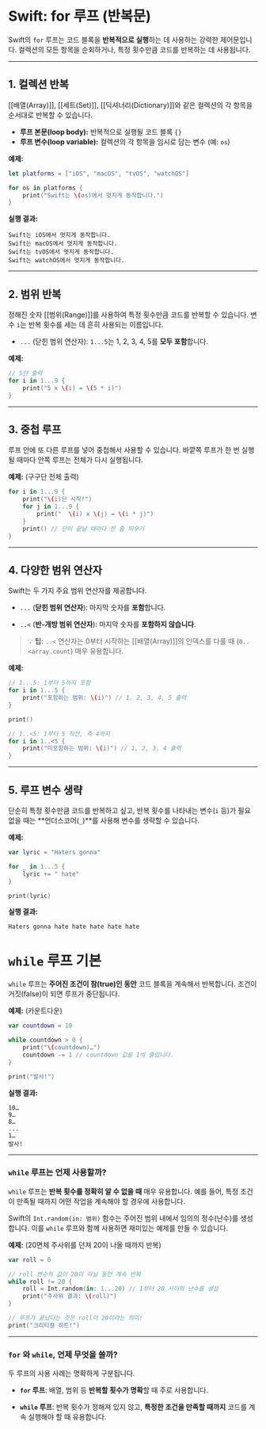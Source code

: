 # Swift: for 루프 (반복문)

Swift의 `for` 루프는 코드 블록을 **반복적으로 실행**하는 데 사용하는 강력한 제어문입니다. 컬렉션의 모든 항목을 순회하거나, 특정 횟수만큼 코드를 반복하는 데 사용됩니다.

---
## 1. 컬렉션 반복

[[배열(Array)]], [[세트(Set)]], [[딕셔너리(Dictionary)]]와 같은 컬렉션의 각 항목을 순서대로 반복할 수 있습니다.

- **루프 본문(loop body):** 반복적으로 실행될 코드 블록 `{}`
- **루프 변수(loop variable):** 컬렉션의 각 항목을 임시로 담는 변수 (예: `os`)

**예제:**
```swift
let platforms = ["iOS", "macOS", "tvOS", "watchOS"]

for os in platforms {
    print("Swift는 \(os)에서 멋지게 동작합니다.")
}
````

**실행 결과:**
```
Swift는 iOS에서 멋지게 동작합니다.
Swift는 macOS에서 멋지게 동작합니다.
Swift는 tvOS에서 멋지게 동작합니다.
Swift는 watchOS에서 멋지게 동작합니다.
```

---
## 2. 범위 반복

정해진 숫자 [[범위(Range)]]를 사용하여 특정 횟수만큼 코드를 반복할 수 있습니다. 변수 `i`는 반복 횟수를 세는 데 흔히 사용되는 이름입니다.

- `...` (닫힌 범위 연산자): `1...5`는 1, 2, 3, 4, 5를 **모두 포함**합니다.
    
**예제:**
``` Swift
// 5단 출력
for i in 1...9 {
    print("5 x \(i) = \(5 * i)")
}
```

---
## 3. 중첩 루프

루프 안에 또 다른 루프를 넣어 중첩해서 사용할 수 있습니다. 바깥쪽 루프가 한 번 실행될 때마다 안쪽 루프는 전체가 다시 실행됩니다.

**예제:** (구구단 전체 출력)
``` Swift
for i in 1...9 {
    print("\(i)단 시작!")
    for j in 1...9 {
        print("  \(i) x \(j) = \(i * j)")
    }
    print() // 단이 끝날 때마다 한 줄 띄우기
}
```

---
## 4. 다양한 범위 연산자

Swift는 두 가지 주요 범위 연산자를 제공합니다.

- `...` (**닫힌 범위 연산자**): 마지막 숫자를 **포함**합니다.
    
- `..<` (**반-개방 범위 연산자**): 마지막 숫자를 **포함하지 않습니다**.
    

> 💡 **팁:** `..<` 연산자는 0부터 시작하는 [[배열(Array)]]의 인덱스를 다룰 때 (`0..<array.count`) 매우 유용합니다.

**예제:**
``` Swift
// 1...5: 1부터 5까지 포함
for i in 1...5 {
    print("포함하는 범위: \(i)") // 1, 2, 3, 4, 5 출력
}

print()

// 1..<5: 1부터 5 직전, 즉 4까지
for i in 1..<5 {
    print("미포함하는 범위: \(i)") // 1, 2, 3, 4 출력
}
```

---

## 5. 루프 변수 생략

단순히 특정 횟수만큼 코드를 반복하고 싶고, 반복 횟수를 나타내는 변수(`i` 등)가 필요 없을 때는 **언더스코어(`_`)**를 사용해 변수를 생략할 수 있습니다.

**예제:**
``` Swift
var lyric = "Haters gonna"

for _ in 1...5 {
    lyric += " hate"
}

print(lyric)
```

**실행 결과:**
```
Haters gonna hate hate hate hate hate
```


# **`while` 루프 기본**

`while` 루프는 **주어진 조건이 참(true)인 동안** 코드 블록을 계속해서 반복합니다. 조건이 거짓(false)이 되면 루프가 중단됩니다.

**예제:** (카운트다운)
``` Swift
var countdown = 10

while countdown > 0 {
    print("\(countdown)…")
    countdown -= 1 // countdown 값을 1씩 줄입니다.
}

print("발사!")
```

**실행 결과:**
```
10…
9…
8…
...
1…
발사!
```

---
### **`while` 루프는 언제 사용할까?**

`while` 루프는 **반복 횟수를 정확히 알 수 없을 때** 매우 유용합니다. 예를 들어, 특정 조건이 만족될 때까지 어떤 작업을 계속해야 할 경우에 사용합니다.

Swift의 `Int.random(in: 범위)` 함수는 주어진 범위 내에서 임의의 정수(난수)를 생성합니다. 이를 `while` 루프와 함께 사용하면 재미있는 예제를 만들 수 있습니다.

**예제:** (20면체 주사위를 던져 20이 나올 때까지 반복)

``` Swift
var roll = 0

// roll 변수의 값이 20이 아닐 동안 계속 반복
while roll != 20 {
    roll = Int.random(in: 1...20) // 1부터 20 사이의 난수를 생성
    print("주사위 결과: \(roll)")
}

// 루프가 끝났다는 것은 roll이 20이라는 의미!
print("크리티컬 히트!")
```

---
### **`for` 와 `while`, 언제 무엇을 쓸까?**

두 루프의 사용 사례는 명확하게 구분됩니다.

- **`for` 루프**: 배열, 범위 등 **반복할 횟수가 명확**할 때 주로 사용합니다.
    
- **`while` 루프**: 반복 횟수가 정해져 있지 않고, **특정한 조건을 만족할 때까지** 코드를 계속 실행해야 할 때 유용합니다.

